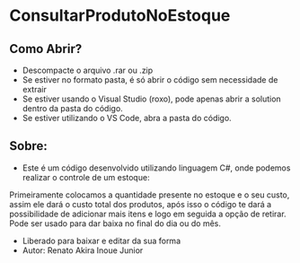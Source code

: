 # ConsultarProdutoNoEstoque

## Como Abrir?

- Descompacte o arquivo .rar ou .zip
- Se estiver no formato pasta, é só abrir o código sem necessidade de extrair
- Se estiver usando o Visual Studio (roxo), pode apenas abrir a solution dentro da pasta do código. 
- Se estiver utilizando o VS Code, abra a pasta do código.

## Sobre:

- Este é um código desenvolvido utilizando linguagem C#, onde podemos realizar o controle de um estoque:

Primeiramente colocamos a quantidade presente no estoque e o seu custo, assim ele dará o custo total dos produtos, após isso o código te dará a possibilidade
de adicionar mais itens e logo em seguida a opção de retirar. Pode ser usado para dar baixa no final do dia ou do mês.

- Liberado para baixar e editar da sua forma
- Autor: Renato Akira Inoue Junior
